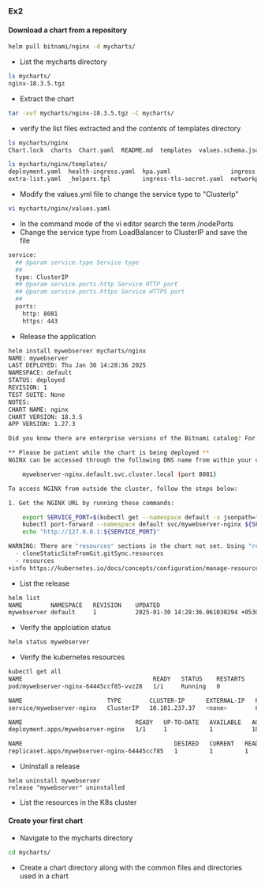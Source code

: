 ### Ex2
#### Download a chart from a repository
```bash
helm pull bitnami/nginx -d mycharts/
```
* List the mycharts directory 
```bash
ls mycharts/
nginx-18.3.5.tgz
```
* Extract the chart
```bash
tar -xvf mycharts/nginx-18.3.5.tgz -C mycharts/ 
```
* verify the list files extracted and the contents of templates directory 
```bash
ls mycharts/nginx
Chart.lock  charts  Chart.yaml  README.md  templates  values.schema.json  values.yaml

ls mycharts/nginx/templates/
deployment.yaml  health-ingress.yaml  hpa.yaml                 ingress.yaml        NOTES.txt  prometheusrules.yaml         serviceaccount.yaml  stream-server-block-configmap.yaml  tls-secret.yaml
extra-list.yaml  _helpers.tpl         ingress-tls-secret.yaml  networkpolicy.yaml  pdb.yaml   server-block-configmap.yaml  servicemonitor.yaml  svc.yaml
```
* Modify the values.yml file to change the service type to "ClusterIp"
```bash
vi mycharts/nginx/values.yaml 
```
* In the command mode of the vi editor search the term /nodePorts
* Change the service type from LoadBalancer to ClusterIP and save the file 
```bash
service:
  ## @param service.type Service type
  ##
  type: ClusterIP
  ## @param service.ports.http Service HTTP port
  ## @param service.ports.https Service HTTPS port
  ##
  ports:
    http: 8081
    https: 443
```
* Release the application 
```bash
helm install mywebserver mycharts/nginx 
NAME: mywebserver
LAST DEPLOYED: Thu Jan 30 14:28:36 2025
NAMESPACE: default
STATUS: deployed
REVISION: 1
TEST SUITE: None
NOTES:
CHART NAME: nginx
CHART VERSION: 18.3.5
APP VERSION: 1.27.3

Did you know there are enterprise versions of the Bitnami catalog? For enhanced secure software supply chain features, unlimited pulls from Docker, LTS support, or application customization, see Bitnami Premium or Tanzu Application Catalog. See https://www.arrow.com/globalecs/na/vendors/bitnami for more information.

** Please be patient while the chart is being deployed **
NGINX can be accessed through the following DNS name from within your cluster:

    mywebserver-nginx.default.svc.cluster.local (port 8081)

To access NGINX from outside the cluster, follow the steps below:

1. Get the NGINX URL by running these commands:

    export SERVICE_PORT=$(kubectl get --namespace default -o jsonpath="{.spec.ports[0].port}" services mywebserver-nginx)
    kubectl port-forward --namespace default svc/mywebserver-nginx ${SERVICE_PORT}:${SERVICE_PORT} &
    echo "http://127.0.0.1:${SERVICE_PORT}"

WARNING: There are "resources" sections in the chart not set. Using "resourcesPreset" is not recommended for production. For production installations, please set the following values according to your workload needs:
  - cloneStaticSiteFromGit.gitSync.resources
  - resources
+info https://kubernetes.io/docs/concepts/configuration/manage-resources-containers/
```
* List the release
```bash
helm list 
NAME       	NAMESPACE	REVISION	UPDATED                                	STATUS  	CHART       	APP VERSION
mywebserver	default  	1       	2025-01-30 14:28:36.061030294 +0530 IST	deployed	nginx-18.3.5	1.27.3     
```
* Verify the applciation status 
```bash
helm status mywebserver
```
* Verify the kubernetes resources 
```bash
kubectl get all
NAME                                     READY   STATUS    RESTARTS        AGE
pod/mywebserver-nginx-64445ccf85-vvz28   1/1     Running   0               18m

NAME                        TYPE        CLUSTER-IP      EXTERNAL-IP   PORT(S)            AGE
service/mywebserver-nginx   ClusterIP   10.101.237.37   <none>        8081/TCP,443/TCP   18m

NAME                                READY   UP-TO-DATE   AVAILABLE   AGE
deployment.apps/mywebserver-nginx   1/1     1            1           18m

NAME                                           DESIRED   CURRENT   READY   AGE
replicaset.apps/mywebserver-nginx-64445ccf85   1         1         1       18m
```
* Uninstall a release
```bnash
helm uninstall mywebserver
release "mywebserver" uninstalled
```
* List the resources in the K8s cluster 

#### Create your first chart 
* Navigate to the mycharts directory 
```bash
cd mycharts/ 
```
* Create a chart directory along with the common files and directories used in a chart
```bash

```
